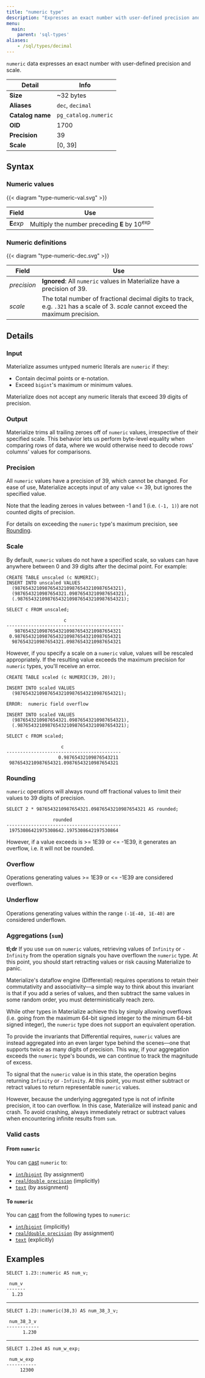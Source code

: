 ```yaml
---
title: "numeric type"
description: "Expresses an exact number with user-defined precision and scale"
menu:
  main:
    parent: 'sql-types'
aliases:
    - /sql/types/decimal
---
```


`numeric` data expresses an exact number with user-defined precision and scale.

Detail | Info
-------|------
**Size** | ~32 bytes
**Aliases** | `dec`, `decimal`
**Catalog name** | `pg_catalog.numeric`
**OID** | 1700
**Precision** | 39
**Scale** | [0, 39]

## Syntax

### Numeric values

{{< diagram "type-numeric-val.svg" >}}

Field | Use
------|-----------
**E**_exp_ | Multiply the number preceding **E** by 10<sup>exp</sup>

### Numeric definitions

{{< diagram "type-numeric-dec.svg" >}}

Field | Use
------|-----------
_precision_ | **Ignored**: All `numeric` values in Materialize have a precision of 39.
_scale_ | The total number of fractional decimal digits to track, e.g. `.321` has a scale of 3. _scale_ cannot exceed the maximum precision.

## Details

### Input

Materialize assumes untyped numeric literals are `numeric` if they:
- Contain decimal points or e-notation.
- Exceed `bigint`'s maximum or minimum values.

Materialize does not accept any numeric literals that exceed 39 digits of precision.

### Output

Materialize trims all trailing zeroes off of `numeric` values, irrespective of
their specified scale. This behavior lets us perform byte-level equality when
comparing rows of data, where we would otherwise need to decode rows' columns'
values for comparisons.

### Precision

All `numeric` values have a precision of 39, which cannot be changed. For ease
of use, Materialize accepts input of any value <= 39, but ignores the specified
value.

Note that the leading zeroes in values between -1 and 1 (i.e. `(-1, 1)`) are not
counted digits of precision.

For details on exceeding the `numeric` type's maximum precision, see
[Rounding](#rounding).

### Scale

By default, `numeric` values do not have a specified scale, so values can have
anywhere between 0 and 39 digits after the decimal point. For example:

```mzsql
CREATE TABLE unscaled (c NUMERIC);
INSERT INTO unscaled VALUES
  (987654321098765432109876543210987654321),
  (9876543210987654321.09876543210987654321),
  (.987654321098765432109876543210987654321);

SELECT c FROM unscaled;

                     c
-------------------------------------------
   987654321098765432109876543210987654321
 0.987654321098765432109876543210987654321
  9876543210987654321.09876543210987654321
```

However, if you specify a scale on a `numeric` value, values will be rescaled
appropriately. If the resulting value exceeds the maximum precision for
`numeric` types, you'll receive an error.

```mzsql
CREATE TABLE scaled (c NUMERIC(39, 20));

INSERT INTO scaled VALUES
  (987654321098765432109876543210987654321);
```
```
ERROR:  numeric field overflow
```
```mzsql
INSERT INTO scaled VALUES
  (9876543210987654321.09876543210987654321),
  (.987654321098765432109876543210987654321);

SELECT c FROM scaled;

                    c
------------------------------------------
                   0.98765432109876543211
 9876543210987654321.09876543210987654321
```

### Rounding

`numeric` operations will always round off fractional values to limit their
values to 39 digits of precision.

```mzsql
SELECT 2 * 9876543210987654321.09876543210987654321 AS rounded;

                 rounded
------------------------------------------
 19753086421975308642.1975308642197530864
```

However, if a value exceeds is >= 1E39 or <= -1E39, it generates an
overflow, i.e. it will not be rounded.

### Overflow

Operations generating values >= 1E39 or <= -1E39 are considered overflown.

### Underflow

Operations generating values within the range `(-1E-40, 1E-40)` are considered
underflown.

### Aggregations (`sum`)

**tl;dr** If you use `sum` on `numeric` values, retrieving values of `Infinity`
or `-Infinity` from the operation signals you have overflown the `numeric` type.
At this point, you should start retracting values or risk causing Materialize to
panic.

Materialize's dataflow engine (Differential) requires operations to retain their
commutativity and associativity––a simple way to think about this invariant is
that if you add a series of values, and then subtract the same values in some
random order, you must deterministically reach zero.

While other types in Materialize achieve this by simply allowing overflows (i.e.
going from the maximum 64-bit signed integer to the minimum 64-bit signed
integer), the `numeric` type does not support an equivalent operation.

To provide the invariants that Differential requires, `numeric` values are
instead aggregated into an even larger type behind the scenes––one that supports
twice as many digits of precision. This way, if your aggregation exceeds the
`numeric` type's bounds, we can continue to track the magnitude of excess.

To signal that the `numeric` value is in this state, the operation begins
returning `Infinity` or `-Infinity`. At this point, you must either subtract or
retract values to return representable `numeric` values.

However, because the underlying aggregated type is not of infinite precision, it
too can overflow. In this case, Materialize will instead panic and crash. To
avoid crashing, always immediately retract or subtract values when encountering
infinite results from `sum`.

### Valid casts

#### From `numeric`

You can [cast](../../functions/cast) `numeric` to:

- [`int`/`bigint`](../int) (by assignment)
- [`real`/`double precision`](../float) (implicitly)
- [`text`](../text) (by assignment)

#### To `numeric`

You can [cast](../../functions/cast) from the following types to `numeric`:

- [`int`/`bigint`](../int) (implicitly)
- [`real`/`double precision`](../float) (by assignment)
- [`text`](../text) (explicitly)

## Examples

```mzsql
SELECT 1.23::numeric AS num_v;
```
```nofmt
 num_v
-------
  1.23
```
<hr/>

```mzsql
SELECT 1.23::numeric(38,3) AS num_38_3_v;
```
```nofmt
 num_38_3_v
------------
      1.230
```

<hr/>

```mzsql
SELECT 1.23e4 AS num_w_exp;
```
```nofmt
 num_w_exp
-----------
     12300
```
